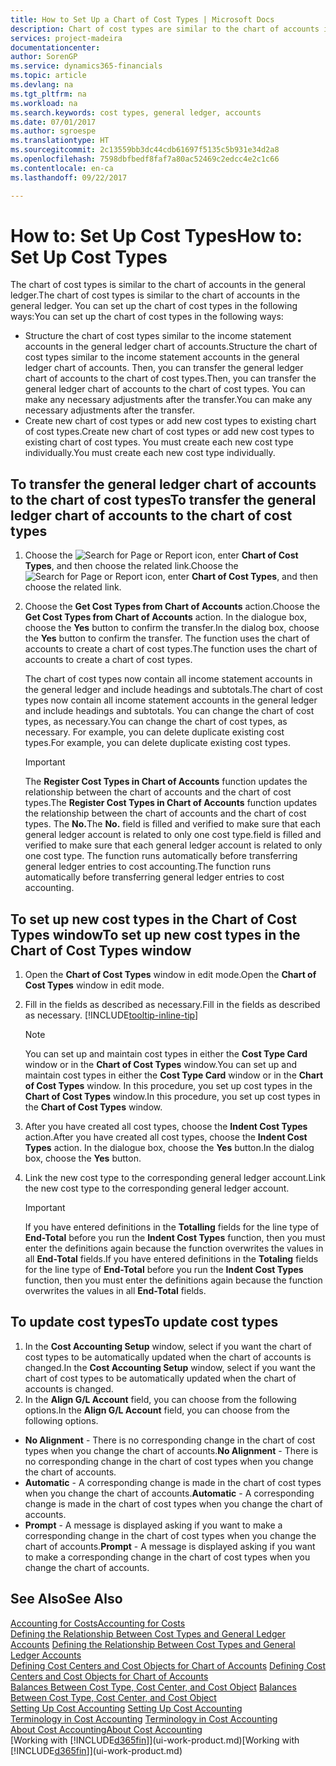 ```yaml
---
title: How to Set Up a Chart of Cost Types | Microsoft Docs
description: Chart of cost types are similar to the chart of accounts in the general ledger.
services: project-madeira
documentationcenter: 
author: SorenGP
ms.service: dynamics365-financials
ms.topic: article
ms.devlang: na
ms.tgt_pltfrm: na
ms.workload: na
ms.search.keywords: cost types, general ledger, accounts
ms.date: 07/01/2017
ms.author: sgroespe
ms.translationtype: HT
ms.sourcegitcommit: 2c13559bb3dc44cdb61697f5135c5b931e34d2a8
ms.openlocfilehash: 7598dbfbedf8faf7a80ac52469c2edcc4e2c1c66
ms.contentlocale: en-ca
ms.lasthandoff: 09/22/2017

---
```

# <a name="how-to-set-up-cost-types"></a><span data-ttu-id="99ab3-103">How to: Set Up Cost Types</span><span class="sxs-lookup"><span data-stu-id="99ab3-103">How to: Set Up Cost Types</span></span>
<span data-ttu-id="99ab3-104">The chart of cost types is similar to the chart of accounts in the general ledger.</span><span class="sxs-lookup"><span data-stu-id="99ab3-104">The chart of cost types is similar to the chart of accounts in the general ledger.</span></span> <span data-ttu-id="99ab3-105">You can set up the chart of cost types in the following ways:</span><span class="sxs-lookup"><span data-stu-id="99ab3-105">You can set up the chart of cost types in the following ways:</span></span>  

-   <span data-ttu-id="99ab3-106">Structure the chart of cost types similar to the income statement accounts in the general ledger chart of accounts.</span><span class="sxs-lookup"><span data-stu-id="99ab3-106">Structure the chart of cost types similar to the income statement accounts in the general ledger chart of accounts.</span></span> <span data-ttu-id="99ab3-107">Then, you can transfer the general ledger chart of accounts to the chart of cost types.</span><span class="sxs-lookup"><span data-stu-id="99ab3-107">Then, you can transfer the general ledger chart of accounts to the chart of cost types.</span></span> <span data-ttu-id="99ab3-108">You can make any necessary adjustments after the transfer.</span><span class="sxs-lookup"><span data-stu-id="99ab3-108">You can make any necessary adjustments after the transfer.</span></span>  
-   <span data-ttu-id="99ab3-109">Create new chart of cost types or add new cost types to existing chart of cost types.</span><span class="sxs-lookup"><span data-stu-id="99ab3-109">Create new chart of cost types or add new cost types to existing chart of cost types.</span></span> <span data-ttu-id="99ab3-110">You must create each new cost type individually.</span><span class="sxs-lookup"><span data-stu-id="99ab3-110">You must create each new cost type individually.</span></span>  

## <a name="to-transfer-the-general-ledger-chart-of-accounts-to-the-chart-of-cost-types"></a><span data-ttu-id="99ab3-111">To transfer the general ledger chart of accounts to the chart of cost types</span><span class="sxs-lookup"><span data-stu-id="99ab3-111">To transfer the general ledger chart of accounts to the chart of cost types</span></span>  
1.  <span data-ttu-id="99ab3-112">Choose the ![Search for Page or Report](media/ui-search/search_small.png "Search for Page or Report icon") icon, enter **Chart of Cost Types**, and then choose the related link.</span><span class="sxs-lookup"><span data-stu-id="99ab3-112">Choose the ![Search for Page or Report](media/ui-search/search_small.png "Search for Page or Report icon") icon, enter **Chart of Cost Types**, and then choose the related link.</span></span>  
2.  <span data-ttu-id="99ab3-113">Choose the **Get Cost Types from Chart of Accounts** action.</span><span class="sxs-lookup"><span data-stu-id="99ab3-113">Choose the **Get Cost Types from Chart of Accounts** action.</span></span> <span data-ttu-id="99ab3-114">In the dialogue box, choose the **Yes** button to confirm the transfer.</span><span class="sxs-lookup"><span data-stu-id="99ab3-114">In the dialog box, choose the **Yes** button to confirm the transfer.</span></span> <span data-ttu-id="99ab3-115">The function uses the chart of accounts to create a chart of cost types.</span><span class="sxs-lookup"><span data-stu-id="99ab3-115">The function uses the chart of accounts to create a chart of cost types.</span></span>  

    <span data-ttu-id="99ab3-116">The chart of cost types now contain all income statement accounts in the general ledger and include headings and subtotals.</span><span class="sxs-lookup"><span data-stu-id="99ab3-116">The chart of cost types now contain all income statement accounts in the general ledger and include headings and subtotals.</span></span> <span data-ttu-id="99ab3-117">You can change the chart of cost types, as necessary.</span><span class="sxs-lookup"><span data-stu-id="99ab3-117">You can change the chart of cost types, as necessary.</span></span> <span data-ttu-id="99ab3-118">For example, you can delete duplicate existing cost types.</span><span class="sxs-lookup"><span data-stu-id="99ab3-118">For example, you can delete duplicate existing cost types.</span></span>  

    > [!IMPORTANT]  
    >  <span data-ttu-id="99ab3-119">The **Register Cost Types in Chart of Accounts** function updates the relationship between the chart of accounts and the chart of cost types.</span><span class="sxs-lookup"><span data-stu-id="99ab3-119">The **Register Cost Types in Chart of Accounts** function updates the relationship between the chart of accounts and the chart of cost types.</span></span> <span data-ttu-id="99ab3-120">The **No.**</span><span class="sxs-lookup"><span data-stu-id="99ab3-120">The **No.**</span></span> <span data-ttu-id="99ab3-121">field is filled and verified to make sure that each general ledger account is related to only one cost type.</span><span class="sxs-lookup"><span data-stu-id="99ab3-121">field is filled and verified to make sure that each general ledger account is related to only one cost type.</span></span> <span data-ttu-id="99ab3-122">The function runs automatically before transferring general ledger entries to cost accounting.</span><span class="sxs-lookup"><span data-stu-id="99ab3-122">The function runs automatically before transferring general ledger entries to cost accounting.</span></span>  

## <a name="to-set-up-new-cost-types-in-the-chart-of-cost-types-window"></a><span data-ttu-id="99ab3-123">To set up new cost types in the Chart of Cost Types window</span><span class="sxs-lookup"><span data-stu-id="99ab3-123">To set up new cost types in the Chart of Cost Types window</span></span>  
1.  <span data-ttu-id="99ab3-124">Open the **Chart of Cost Types** window in edit mode.</span><span class="sxs-lookup"><span data-stu-id="99ab3-124">Open the **Chart of Cost Types** window in edit mode.</span></span>  
2.  <span data-ttu-id="99ab3-125">Fill in the fields as described as necessary.</span><span class="sxs-lookup"><span data-stu-id="99ab3-125">Fill in the fields as described as necessary.</span></span> [!INCLUDE[tooltip-inline-tip](includes/tooltip-inline-tip_md.md)]

    > [!NOTE]  
    >  <span data-ttu-id="99ab3-126">You can set up and maintain cost types in either the **Cost Type Card** window or in the **Chart of Cost Types** window.</span><span class="sxs-lookup"><span data-stu-id="99ab3-126">You can set up and maintain cost types in either the **Cost Type Card** window or in the **Chart of Cost Types** window.</span></span> <span data-ttu-id="99ab3-127">In this procedure, you set up cost types in the **Chart of Cost Types** window.</span><span class="sxs-lookup"><span data-stu-id="99ab3-127">In this procedure, you set up cost types in the **Chart of Cost Types** window.</span></span>

3.  <span data-ttu-id="99ab3-128">After you have created all cost types, choose the **Indent Cost Types** action.</span><span class="sxs-lookup"><span data-stu-id="99ab3-128">After you have created all cost types, choose the **Indent Cost Types** action.</span></span> <span data-ttu-id="99ab3-129">In the dialogue box, choose the **Yes** button.</span><span class="sxs-lookup"><span data-stu-id="99ab3-129">In the dialog box, choose the **Yes** button.</span></span>  
4.  <span data-ttu-id="99ab3-130">Link the new cost type to the corresponding general ledger account.</span><span class="sxs-lookup"><span data-stu-id="99ab3-130">Link the new cost type to the corresponding general ledger account.</span></span>  

    > [!IMPORTANT]  
    >  <span data-ttu-id="99ab3-131">If you have entered definitions in the **Totalling** fields for the line type of **End-Total** before you run the **Indent Cost Types** function, then you must enter the definitions again because the function overwrites the values in all **End-Total** fields.</span><span class="sxs-lookup"><span data-stu-id="99ab3-131">If you have entered definitions in the **Totaling** fields for the line type of **End-Total** before you run the **Indent Cost Types** function, then you must enter the definitions again because the function overwrites the values in all **End-Total** fields.</span></span>  

## <a name="to-update-cost-types"></a><span data-ttu-id="99ab3-132">To update cost types</span><span class="sxs-lookup"><span data-stu-id="99ab3-132">To update cost types</span></span>  
1.  <span data-ttu-id="99ab3-133">In the **Cost Accounting Setup** window, select if you want the chart of cost types to be automatically updated when the chart of accounts is changed.</span><span class="sxs-lookup"><span data-stu-id="99ab3-133">In the **Cost Accounting Setup** window, select if you want the chart of cost types to be automatically updated when the chart of accounts is changed.</span></span>  
2.  <span data-ttu-id="99ab3-134">In the **Align G/L Account** field, you can choose from the following options.</span><span class="sxs-lookup"><span data-stu-id="99ab3-134">In the **Align G/L Account** field, you can choose from the following options.</span></span>  

- <span data-ttu-id="99ab3-135">**No Alignment** - There is no corresponding change in the chart of cost types when you change the chart of accounts.</span><span class="sxs-lookup"><span data-stu-id="99ab3-135">**No Alignment** - There is no corresponding change in the chart of cost types when you change the chart of accounts.</span></span>  
- <span data-ttu-id="99ab3-136">**Automatic** - A corresponding change is made in the chart of cost types when you change the chart of accounts.</span><span class="sxs-lookup"><span data-stu-id="99ab3-136">**Automatic** - A corresponding change is made in the chart of cost types when you change the chart of accounts.</span></span>  
- <span data-ttu-id="99ab3-137">**Prompt** - A message is displayed asking if you want to make a corresponding change in the chart of cost types when you change the chart of accounts.</span><span class="sxs-lookup"><span data-stu-id="99ab3-137">**Prompt** - A message is displayed asking if you want to make a corresponding change in the chart of cost types when you change the chart of accounts.</span></span>  

## <a name="see-also"></a><span data-ttu-id="99ab3-138">See Also</span><span class="sxs-lookup"><span data-stu-id="99ab3-138">See Also</span></span>  
[<span data-ttu-id="99ab3-139">Accounting for Costs</span><span class="sxs-lookup"><span data-stu-id="99ab3-139">Accounting for Costs</span></span>](finance-manage-cost-accounting.md)  
<span data-ttu-id="99ab3-140">[Defining the Relationship Between Cost Types and General Ledger Accounts](finance-defining-the-relationship-between-cost-types-and-general-ledger-accounts.md) </span><span class="sxs-lookup"><span data-stu-id="99ab3-140">[Defining the Relationship Between Cost Types and General Ledger Accounts](finance-defining-the-relationship-between-cost-types-and-general-ledger-accounts.md) </span></span>  
<span data-ttu-id="99ab3-141">[Defining Cost Centers and Cost Objects for Chart of Accounts](finance-defining-cost-centers-and-cost-objects-for-chart-of-accounts.md) </span><span class="sxs-lookup"><span data-stu-id="99ab3-141">[Defining Cost Centers and Cost Objects for Chart of Accounts](finance-defining-cost-centers-and-cost-objects-for-chart-of-accounts.md) </span></span>  
<span data-ttu-id="99ab3-142">[Balances Between Cost Type, Cost Center, and Cost Object](finance-balances-between-cost-type-cost-center-and-cost-object.md) </span><span class="sxs-lookup"><span data-stu-id="99ab3-142">[Balances Between Cost Type, Cost Center, and Cost Object](finance-balances-between-cost-type-cost-center-and-cost-object.md) </span></span>  
<span data-ttu-id="99ab3-143">[Setting Up Cost Accounting](finance-set-up-cost-accounting.md) </span><span class="sxs-lookup"><span data-stu-id="99ab3-143">[Setting Up Cost Accounting](finance-set-up-cost-accounting.md) </span></span>  
<span data-ttu-id="99ab3-144">[Terminology in Cost Accounting](finance-terminology-in-cost-accounting.md) </span><span class="sxs-lookup"><span data-stu-id="99ab3-144">[Terminology in Cost Accounting](finance-terminology-in-cost-accounting.md) </span></span>  
[<span data-ttu-id="99ab3-145">About Cost Accounting</span><span class="sxs-lookup"><span data-stu-id="99ab3-145">About Cost Accounting</span></span>](finance-about-cost-accounting.md)  
<span data-ttu-id="99ab3-146">[Working with [!INCLUDE[d365fin](includes/d365fin_md.md)]](ui-work-product.md)</span><span class="sxs-lookup"><span data-stu-id="99ab3-146">[Working with [!INCLUDE[d365fin](includes/d365fin_md.md)]](ui-work-product.md)</span></span>

